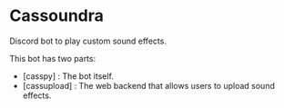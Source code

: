 # Cassoundra
Discord bot to play custom sound effects.

This bot has two parts:
* [casspy] : The bot itself.
* [cassupload] : The web backend that allows users to upload sound effects.
